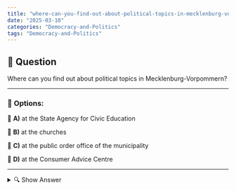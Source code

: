 ```yaml
---
title: "where-can-you-find-out-about-political-topics-in-mecklenburg-vorpommern"
date: "2025-03-10"
categories: "Democracy-and-Politics"
tags: "Democracy-and-Politics"
---
```


## 📌 **Question**

Where can you find out about political topics in Mecklenburg-Vorpommern?



---

### 📝 **Options:**

🔘 **A)** at the State Agency for Civic Education

🔘 **B)** at the churches

🔘 **C)** at the public order office of the municipality

🔘 **D)** at the Consumer Advice Centre

---

<details>
  <summary>🔍 Show Answer</summary>

  <p>
💡  <b>Correct Answer:</b>  a
  </p>
  <p>
    📖<b>Explanation:</b>
    In Mecklenburg-Western Pomerania, there are various contact points to find out about political topics. The **State Agency for Civic Education** offers extensive materials and events on political education. **Churches** are often involved in socio-political discussions and offer information events. Although the **Public Order Office of the municipality** is primarily responsible for public order, it can also provide information on local political developments. The **Consumer Advice Centre** provides information about consumer rights and political decisions that affect everyday life. These institutions support citizens in obtaining comprehensive information about political issues.
  </p>
</details>
